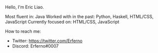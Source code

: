 Hello, I'm Eric Liao.

Most fluent in: Java
Worked with in the past: Python, Haskell, HTML/CSS, JavaScript
Currently focused on: HTML/CSS, JavaScript

How to reach me:
- Twitter: https://twitter.com/Erferno
- Discord: Erferno#0007
